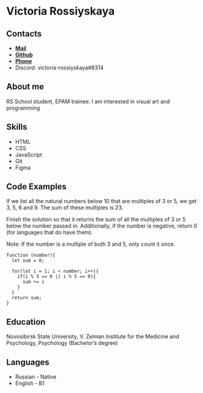 # Victoria Rossiyskaya
## Contacts
* [**Mail**](mailto:v.i.rossiyskaya@gmail.com)
* [**Github**](https://github.com/vi-rossiyskaya)
* [**Phone**](+88009999988)
* Discord: victoria-rossiyskaya#8314

## About me

RS School student, EPAM trainee. I am interested in visual art and programming 

## Skills

* HTML 
* CSS
* JavaScript
* Git 
* Figma 

## Code Examples

If we list all the natural numbers below 10 that are multiples of 3 or 5, we get 3, 5, 6 and 9. The sum of these multiples is 23.

Finish the solution so that it returns the sum of all the multiples of 3 or 5 below the number passed in. Additionally, if the number is negative, return 0 (for languages that do have them).

Note: If the number is a multiple of both 3 and 5, only count it once.

```
function (number){
  let sum = 0;
  
  for(let i = 1; i < number; i++){
    if(i % 3 == 0 || i % 5 == 0){
      sum += i
    }
  }
  return sum;
}
```

## Education

Novosibirsk State University, V. Zelman Institute for the Medicine and Psychology, Psychology (Bachelor’s degree) 

## Languages
* Russian - Native 
* English - B1 